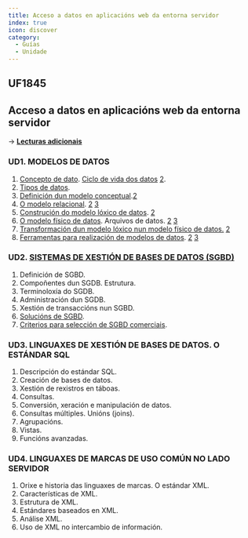 ```yaml
---
title: Acceso a datos en aplicacións web da entorna servidor
index: true
icon: discover
category:
  - Guías
  - Unidade
---
```


## UF1845

## Acceso a datos en aplicacións web da entorna servidor

&rarr; [**Lecturas adicionais**](uf1844.md)

### UD1. MODELOS DE DATOS

1. [Concepto de dato](https://concepto.de/dato/). [Ciclo de vida dos datos](https://www.questionpro.com/blog/es/ciclo-de-vida-de-los-datos/) [2](https://www.ibm.com/mx-es/topics/data-lifecycle-management).
2. [Tipos de datos](https://es.wikipedia.org/wiki/Tipo_de_dato).
3. [Definición dun modelo conceptual](https://es.wikipedia.org/wiki/Modelo_conceptual).[2](https://www3.uji.es/~mmarques/f47/teoria/tema6.pdf)
4. [O modelo relacional](https://ayudaleyprotecciondatos.es/bases-de-datos/relacional/). [2](https://www.lifeder.com/modelo-relacional-base-datos/) [3](https://azure.microsoft.com/es-es/resources/cloud-computing-dictionary/what-is-a-relational-database/#whatis)
5. [Construción do modelo lóxico de datos](https://www.tibco.com/es/reference-center/what-is-a-logical-data-model). [2](https://www.ibm.com/docs/es/ida/9.1.2?topic=modeling-logical-data-models)
6. [O modelo físico de datos](https://geekflare.com/es/physical-data-model/). Arquivos de datos. [2](https://www.ibm.com/docs/es/data-studio/4.1.1?topic=modeling-physical-data-models) [3](https://www.sap.com/latinamerica/insights/what-is-data-modeling.html)
7. [Transformación dun modelo lóxico nun modelo físico de datos.](https://www.ibm.com/docs/es/ida/9.1.2?topic=tpdmildm-transforming-physical-data-model-into-logical-data-model) [2](https://manuel.cillero.es/doc/metodologia/metrica-3/tecnicas/obtencion-del-modelo-fisico-desde-el-logico/)
8. [Ferramentas para realización de modelos de datos](https://geekflare.com/es/database-modeling-and-design-tools/). [2](https://apiumhub.com/es/tech-blog-barcelona/principales-herramientas-modelado-datos/) [3](https://www.oracle.com/es/database/sqldeveloper/technologies/sql-data-modeler/)

### UD2. [SISTEMAS DE XESTIÓN DE BASES DE DATOS (SGBD)](https://www.ionos.es/digitalguide/hosting/cuestiones-tecnicas/sistema-gestor-de-base-de-datos-sgbd/)

1. Definición de SGBD.
2. Compoñentes dun SGDB. Estrutura.
3. Terminoloxía do SGDB.
4. Administración dun SGDB.
5. Xestión de transaccións nun SGBD.
6. [Solucións de SGBD](https://www.hostinger.mx/tutoriales/sgbd).
7. [Criterios para selección de SGBD comerciais](https://blog.hubspot.es/sales/consejos-gestionar-base-de-datos).

### UD3. LINGUAXES DE XESTIÓN DE BASES DE DATOS. O ESTÁNDAR SQL

1. Descripción do estándar SQL.
2. Creación de bases de datos.
3. Xestión de rexistros en táboas.
4. Consultas.
5. Conversión, xeración e manipulación de datos.
6. Consultas múltiples. Unións (joins).
7. Agrupacións.
8. Vistas.
9. Funcións avanzadas.

### UD4. LINGUAXES DE MARCAS DE USO COMÚN NO LADO SERVIDOR

1. Orixe e historia das linguaxes de marcas. O estándar XML.
2. Características de XML.
3. Estrutura de XML.
4. Estándares baseados en XML.
5. Análise XML.
6. Uso de XML no intercambio de información.
